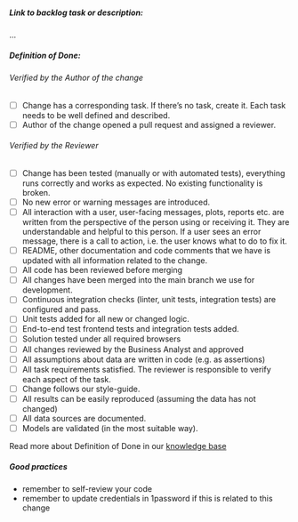 ##### Link to backlog task or description:

...

##### Definition of Done:

###### Verified by the Author of the change

- [ ] Change has a corresponding task. If there’s no task, create it. Each task needs to be well defined and described.
- [ ] Author of the change opened a pull request and assigned a reviewer.

###### Verified by the Reviewer

- [ ] Change has been tested (manually or with automated tests), everything runs correctly and works as expected. No existing functionality is broken.
- [ ] No new error or warning messages are introduced.
- [ ] All interaction with a user, user-facing messages, plots, reports etc. are written from the perspective of the person using or receiving it. They are understandable and helpful to this person. If a user sees an error message, there is a call to action, i.e. the user knows what to do to fix it.
- [ ] README, other documentation and code comments that we have is updated with all information related to the change.
- [ ] All code has been reviewed before merging
- [ ] All changes have been merged into the main branch we use for development.
- [ ] Continuous integration checks (linter, unit tests, integration tests) are configured and pass.
- [ ] Unit tests added for all new or changed logic.
- [ ] End-to-end test frontend tests and integration tests added.
- [ ] Solution tested under all required browsers
- [ ] All changes reviewed by the Business Analyst and approved
- [ ] All assumptions about data are written in code (e.g. as assertions)
- [ ] All task requirements satisfied. The reviewer is responsible to verify each aspect of the task.
- [ ] Change follows our style-guide.
- [ ] All results can be easily reproduced (assuming the data has not changed)
- [ ] All data sources are documented.
- [ ] Models are validated (in the most suitable way).

Read more about Definition of Done in our [knowledge base](https://appsilon.getoutline.com/doc/definition-of-done-3puNulzTdv)

##### Good practices

* remember to self-review your code
* remember to update credentials in 1password if this is related to this change
